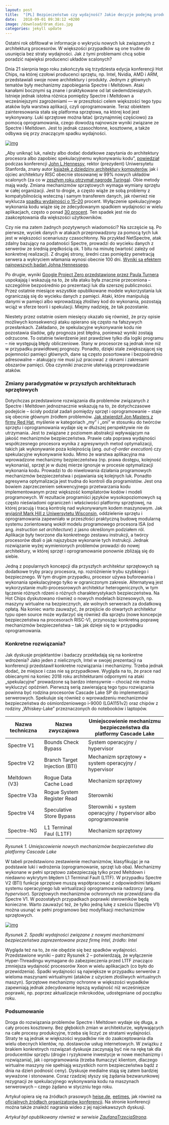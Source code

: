 ```yaml
---
layout: post
title:  "[PL] Bezpieczeństwo czy wydajność? Jakie decyzje podejmą producenci procesorów?"
date:   2018-09-01 09:38:12 +0200
image: /download/dram_dies.jpg
categories: jekyll update
---
```


Ostatni rok obfitował w informacje o wykryciu nowych luk związanych z architekturą procesorów. W większości przypadków są one trudne do usunięcia bez straty wydajności. Jak z tymi problemami chcą sobie poradzić najwięksi producenci układów scalonych?

Dnia 21 sierpnia tego roku zakończyła się trzydziesta edycja konferencji Hot Chips, na której czołowi producenci sprzętu, np. Intel, Nvidia, AMD i ARM, przedstawiali swoje nowe architektury i produkty. Jednym z głównych tematów były mechanizmy zapobiegania Spectre i Meltdown. Ataki kanałami bocznymi są znane i praktykowane od lat siedemdziesiątych. Istnieje jednak istotna różnica pomiędzy Spectre i Meltdown a wcześniejszymi zagrożeniami — w przeszłości celem większości tego typu ataków była warstwa aplikacji, czyli oprogramowanie. Teraz obiektem zainteresowania stała się platforma sprzętowa, na której kod jest wykonywany. Luki sprzętowe można łatać (przynajmniej częściowo) za pomocą oprogramowania, czego dowodzą najnowsze wyniki związane ze Spectre i Meltdown. Jest to jednak czasochłonne, kosztowne, a także odbywa się przy znaczącym spadku wydajności.

[![img](https://zaufanatrzeciastrona.pl/wp-content/uploads/2018/09/hotchips-580x362.jpg)](https://zaufanatrzeciastrona.pl/wp-content/uploads/2018/09/hotchips.jpg)

„Aby uniknąć luk, należy albo dodać dodatkowe zapytania do architektury procesora albo zapobiec spekulacyjnemu wykonywaniu kodu”, [powiedział](https://www.heise.de/newsticker/meldung/Wie-sich-Spectre-und-Meltdown-auf-kuenftige-CPU-Designs-auswirken-4142229.html) podczas konferencji [John L.Hennessy](https://www.heise.de/newsticker/meldung/Wie-sich-Spectre-und-Meltdown-auf-kuenftige-CPU-Designs-auswirken-4142229.html), rektor (prezydent) Uniwersytetu Stanforda, znany autor [książek z dziedziny architektury komputerów](https://www.elsevier.com/books/computer-architecture/hennessy/978-0-12-811905-1), jak i ojciec architektury RISC obecnie stosowanej w 99% nowych układów scalonych (za co w [zeszłym roku otrzymał nagrodę Turinga](https://www.nytimes.com/2018/03/21/technology/computer-chips-turing-award.html)). Obie metody mają wady. Zmiana mechanizmów sprzętowych wymaga wymiany sprzętu w całej organizacji. Jest to drogie, a często wiąże ze sobą problemy z kompatybilnością wsteczną i samym transferem danych, jak również nie wyklucza [spadku wydajności o 15–20](https://www.deutschlandfunk.de/hardware-entwicklerkonferenz-hot-chips-design-vorschlaege.684.de.html?dram:article_id=426454) procent. Wyłączenie spekulacyjnego wykonania kodu wiąże się ze zdecydowanym spadkiem wydajności w wielu aplikacjach, często o ponad [30 procent](https://www.deutschlandfunk.de/hardware-entwicklerkonferenz-hot-chips-design-vorschlaege.684.de.html?dram:article_id=426454). Ten spadek jest nie do zaakceptowania dla większości użytkowników.

Czy nie ma zatem żadnych pozytywnych wiadomości? Na szczęście są. Po pierwsze, wyciek danych w atakach przeprowadzony za pomocą tych luk jest w większości scenariuszy czasochłonny. Na przykład NetSpectre, atak zdalny bazujący na podatności Spectre, prowadzi do wycieku danych z serwerów ze średnią prędkością ok. 1 bitu na minutę (wartość zależy od konkretnej realizacji). Z drugiej strony, średni czas pomiędzy penetracją serwera a wykryciem włamania wynosi obecnie 100 dni. [Wyniki są efektem najnowszych badań Johna Hennessego](https://www.pcworld.com/article/3299477/components-processors/solving-spectre-and-meltdown-may-ultimately-require-an-entirely-new-type-of-processor.html).

Po drugie, wyniki [Google Project Zero przedstawione przez Paula Turnera](https://www.heise.de/newsticker/meldung/Wie-sich-Spectre-und-Meltdown-auf-kuenftige-CPU-Designs-auswirken-4142229.html) uspokajają i wskazują na to, że siła ataku była znacznie przeceniona – szczególnie bezpośrednio po prezentacji luk dla szerszej publiczności. Przez ostatnie miesiące wszystkie opublikowane modele wykorzystania luk ograniczają się do wycieku danych z pamięci. Ataki, które manipulują danymi w pamięci albo wprowadzają złośliwy kod do wykonania, pozostają wciąż w sferze teorii i spekulacji. Miejmy nadzieję, że tak pozostanie.

Niestety przez ostatnie osiem miesięcy okazało się również, że przy opisie możliwych konsekwencji ataku opierano się często na fałszywych przesłankach. Zakładano, że spekulacyjne wykonywanie kodu nie pozostawia śladów, gdy prognoza jest błędna, ponieważ wyniki zostają odrzucone. To ostatnie twierdzenie jest prawdziwe tylko dla logiki programu – nie występują błędy obliczeniowe. Stany w procesorze są jednak inne niż w przypadku prawidłowej prognozy. Ponadto, dzięki stale zwiększającej się pojemności pamięci głównych, dane są często posortowane i bezpośrednio adresowalne – atakujący nie musi już pracować z oknami i zakresami obszarów pamięci. Oba czynniki znacznie ułatwiają przeprowadzanie ataków.

### Zmiany paradygmatów w przyszłych architekturach sprzętowych

Dotychczas przedstawione rozwiązania dla problemów związanych z Spectre i Meltdown jednoznacznie wskazują na to, że dotychczasowe podejście – ścisły podział zadań pomiędzy sprzęt i oprogramowanie – staje się obecnie głównym źródłem problemów. [Jak stwierdził Jon Masters z firmy Red Hat](https://www.heise.de/newsticker/meldung/Wie-sich-Spectre-und-Meltdown-auf-kuenftige-CPU-Designs-auswirken-4142229.html), myślenie w kategoriach „my” i „oni” w stosunku do twórców sprzętu i oprogramowania wydaje się w dłuższej perspektywie nie do utrzymania. Jest to związane z poziomem abstrakcji wpływającym na jakość mechanizmów bezpieczeństwa. Prawie cała poprawa wydajności współczesnego procesora wynika z agresywnych metod optymalizacji, takich jak wykonywanie poza kolejnością (ang. *out-of-order execution*) czy spekulacyjne wykonywanie kodu. Mimo że warstwa aplikacyjna ma wprowadzone mechanizmy bezpieczeństwa (np. prawa dostępu, kolejność wykonania), sprzęt je w dużej mierze ignoruje w procesie optymalizacji wykonania kodu. Prowadzi to do niwelowania działania programowych mechanizmów bezpieczeństwa i pojawiania się kolejnych luk. Ponadto agresywna optymalizacja jest trudna do kontroli dla programistów. Jest ona bowiem zaprzeczeniem sekwencyjnego przetwarzania kodu implementowanym przez większość kompilatorów kodów i modeli programowych. W rezultacie programiści języków wysokopoziomowych są często nieświadomi ograniczeń i właściwości platformy sprzętowej, na której pracują i tracą kontrolę nad wykonywanym kodem maszynowym. Jak [wyjaśnił Mark Hill z Uniwersytetu Wisconsin](https://www.eetimes.com/author.asp?section_id=36&doc_id=1333387), oddzielenie sprzętu i oprogramowania zapewniało w przeszłości praktyczną budowę modularną systemu zorientowaną wokół modelu programowego procesora ISA (od ang. *instruction set architecture*) z jasno określonym podziałem ról. Aplikacje były tworzone dla konkretnego zestawu instrukcji, a twórcy procesorów dbali o jak najszybsze wykonanie tych instrukcji. Jednak rozwiązanie wyżej wymienionych problemów prowadzi do nowej architektury, w której sprzęt i oprogramowanie ponownie zbliżają się do siebie.

Jedną z popularnych koncepcji dla przyszłych architektur sprzętowych są dodatkowe tryby pracy procesora, np. rozróżnienie trybu szybkiego i bezpiecznego. W tym drugim przypadku, procesor używa buforowania i wykonania spekulacyjnego tylko w ograniczonym zakresie. Alternatywą jest wykorzystanie multi-procesorowych architektur heterogenicznych, w tym łączenie różnych rdzeni o różnych charakterystykach bezpieczeństwa. Na Hot Chips dyskutowano również o nowych modelach biznesowych, np. maszyny wirtualne na bezpiecznych, ale wolnych serwerach za dodatkową opłatą. Na koniec warto zauważyć, że przejście do otwartych architektur typu open source może wydarzyć się również dla sprzętu (nowe koncepcje bezpieczeństwa na procesorach RISC-V), przynosząc konkretną poprawę mechanizmów bezpieczeństwa – tak jak dzieje się to w przypadku oprogramowania.

### Konkretne rozwiązania?

Jak dyskusje projektantów i badaczy przekładają się na konkretne wdrożenia? Jako jeden z nielicznych, Intel w swojej prezentacji na konferencji przedstawił konkretne rozwiązania i mechanizmy. Trzeba jednak dodać, że miejsce i czas nie są przypadkowe. Wygląda na to, że prace nad obiecanymi na koniec 2018 roku architekturami odpornymi na ataki „spekulacyjne” prowadzone są bardzo intensywnie – chociaż nie można wykluczyć opóźnień. Pierwszą serią zawierającą tego typu rozwiązania powinna być rodzina procesorów Cascade Lake SP do implementacji serwerowych. Spekuluje się również o wprowadzeniu mechanizmów bezpieczeństwa do ośmiordzeniowego i-9000 (LGA1151v2) oraz chipów z rodziny „Whiskey-Lake” przeznaczonych do notebooków i laptopów.

| **Nazwa techniczna** | **Nazwa zwyczajowa**          | **Umiejscowienie mechanizmu bezpieczeństwa** **dla platformy Cascade Lake** |
| -------------------- | ----------------------------- | ------------------------------------------------------------ |
| Spectre V1           | Bounds Check Bypass           | System operacyjny / hypervisor                               |
| Spectre V2           | Branch Target Injection (BTI) | Mechanizm sprzętowy + system operacyjny / hypervisor         |
| Meltdown (V3)        | Rogue Data Cache Load         | Mechanizm sprzętowy                                          |
| Spectre V3a          | Rogue System Register Read    | Sterowniki                                                   |
| Spectre V4           | Speculative Store Bypass      | Sterowniki + system operacyjny / hypervisor albo oprogramowanie |
| Spectre-NG           | L1 Terminal Faul (L1TF)       | Mechanizm sprzętowy                                          |

*Rysunek 1. Umiejscowienie nowych mechanizmów bezpieczeństwa dla platformy Cascade Lake*

W tabeli przedstawiono zestawienie mechanizmów, klasyfikując je na podstawie luki i wdrożenia (oprogramowanie, sprzęt lub oba). Mechanizmy wykonane w pełni sprzętowo zabezpieczają tylko przed Meltdown i niedawno wykrytym błędem L1 Terminal Fault (L1TF). W przypadku Spectre V2 (BTI) funkcje sprzętowe muszą współpracować z odpowiednimi łatkami systemu operacyjnego lub wirtualizacji oprogramowania nadzorcy (ang. *hypervisor*). Sprzętowych mechanizmów ochronnych nie przewidziano dla Spectre V1. W pozostałych przypadkach poprawki sterowników będą konieczne. Warto zauważyć też, że tylko jedną lukę z sześciu (Spectre V1) można usunąć w pełni programowo bez modyfikacji mechanizmów sprzętowych.

[![img](https://zaufanatrzeciastrona.pl/wp-content/uploads/2018/09/mitigation-impacts-linux-data-center-virtualized-environments-graph-16x9-c703aa28c24f22fc-580x326.jpeg)](https://zaufanatrzeciastrona.pl/wp-content/uploads/2018/09/mitigation-impacts-linux-data-center-virtualized-environments-graph-16x9-c703aa28c24f22fc.jpeg)

*Rysunek 2. Spadki wydajności związane z nowymi mechanizmami bezpieczeństwa zaprezentowane przez firmę Intel, źródło: Intel*

Wygląda też na to, że nie obędzie się bez spadków wydajności. Przedstawione wyniki – patrz Rysunek 2 – potwierdzają, że wyłączenie Hyper-Threadingu wymagane do zabezpieczenia przed L1TF znacząco zmniejsza wydajność procesorów Xeon w wielu aplikacjach (co było do przewidzenia). Spadki wydajności są największe w przypadku serwerów z wieloma maszynami wirtualnymi (ataków z użyciem złośliwych wirtualnych maszyn). Sprzętowe mechanizmy ochronne w większości wypadków zapewniają jednak zdecydowanie lepszą wydajność niż wcześniejsze poprawki, np. poprzez aktualizacje mikrokodów, udostępniane od początku roku.

### Podsumowanie

Droga do rozwiązania problemów Spectre i Meltdown wydaje się długa, a cały proces kosztowny. Bez głębokich zmian w architekturze, wpływających na całe procesy produkcyjne, trzeba się liczyć ze stratami wydajności. Straty te są jednak w większości wypadków nie do zaakceptowania dla wielu obecnych klientów, np. dostawców usług internetowych. W związku z brakiem konkretnych rozwiązań dyskusje zaczynają być nie na rękę tak dla producentów sprzętu (drogie i ryzykowne inwestycje w nowe mechanizmy i rozwiązania), jak i oprogramowania (trzeba tłumaczyć klientom, dlaczego wirtualne maszyny nie spełniają wszystkich norm bezpieczeństwa bądź z dnia na dzień podnosić ceny). Dyskusje medialne stają się zatem bardziej wyważone i stonowane. Coraz rzadziej słyszy się żądania bezwarunkowej rezygnacji ze spekulacyjnego wykonywania kodu na maszynach serwerowych – czego żądano w styczniu tego roku.

Artykuł opiera się na źródłach prasowych [heise.de](https://www.heise.de/newsticker/meldung/Wie-sich-Spectre-und-Meltdown-auf-kuenftige-CPU-Designs-auswirken-4142229.html), [eetimes](https://www.eetimes.com/author.asp?section_id=36&doc_id=1333387), jak również na [oficjalnych źródłach organizatorów konferencji](https://www.hotchips.org/). Na stronie konferencji można także znaleźć nagrania wideo z jej najciekawszych dyskusji.





*Artykuł był opublikowany również w serwisie [ZaufanaTrzeciaStrona](https://zaufanatrzeciastrona.pl/post/bezpieczenstwo-czy-wydajnosc-jakie-decyzje-podejma-producenci-procesorow/).*

